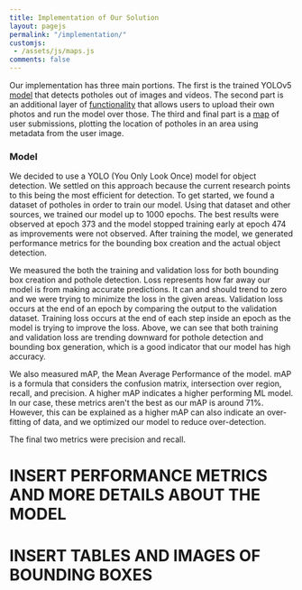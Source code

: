 ```yaml
---
title: Implementation of Our Solution
layout: pagejs
permalink: "/implementation/"
customjs:
 - /assets/js/maps.js
comments: false
---
```

<!-- also include results and takeaways here? -->
Our implementation has three main portions. The first is the trained YOLOv5 [model](#model) that detects potholes out of images and videos. The second part is an additional layer of [functionality](#user-uploads) that allows users to upload their own photos and run the model over those. The third and final part is a [map](#pothole-mapping) of user submissions, plotting the location of potholes in an area using metadata from the user image. 
<br>

### Model
We decided to use a YOLO (You Only Look Once) model for object detection. We settled on this approach because the current research points to this being the most efficient for detection. To get started, we found a dataset of potholes in order to train our model. Using that dataset and other sources, we trained our model up to 1000 epochs. The best results were observed at epoch 373 and the model stopped training early at epoch 474 as improvements were not observed. After training the model, we generated performance metrics for the bounding box creation and the actual object detection. 

<!-- insert graph of metrics -->

We measured the both the training and validation loss for both bounding box creation and pothole detection. Loss represents how far away our model is from making accurate predictions. It can and should trend to zero and we were trying to minimize the loss in the given areas. Validation loss occurs at the end of an epoch by comparing the output to the validation dataset. Training loss occurs at the end of each step inside an epoch as the model is trying to improve the loss. Above, we can see that both training and validation loss are trending downward for pothole detection and bounding box generation, which is a good indicator that our model has high accuracy.  

We also measured mAP, the Mean Average Performance of the model. mAP is a formula that considers the confusion matrix, intersection over region, recall, and precision. A higher mAP indicates a higher performing ML model. In our case, these metrics aren't the best as our mAP is around 71%. However, this can be explained as a higher mAP can also indicate an over-fitting of data, and we optimized our model to reduce over-detection. 

The final two metrics were precision and recall.  


# INSERT PERFORMANCE METRICS AND MORE DETAILS ABOUT THE MODEL
# INSERT TABLES AND IMAGES OF BOUNDING BOXES


